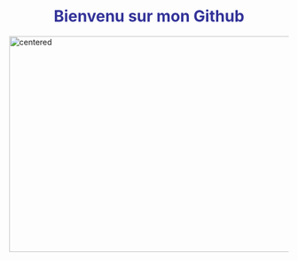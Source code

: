 <h1 style="text-align: center;">
  <span style="color: #333399;">Bienvenu sur mon Github
  </span>
</h1>

<p>
  <img style="display: block; margin-left: auto; margin-right: auto;" src="https://images.pexels.com/photos/957040/night-photograph-starry-sky-night-sky-star-  957040.jpeg?auto=compress&amp;cs=tinysrgb&amp;w=1260&amp;h=750&amp;dpr=1" alt="centered" width="700" height="389" /></p>
